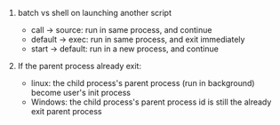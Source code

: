 1. batch vs shell on launching another script
   * call -> source: run in same process, and continue
   * default -> exec: run in same process, and exit immediately
   * start -> default: run in a new process, and continue

2. If the parent process already exit:
   * linux: the child process's parent process (run in background) become user's init process
   * Windows: the child process's parent process id is still the already exit parent process
